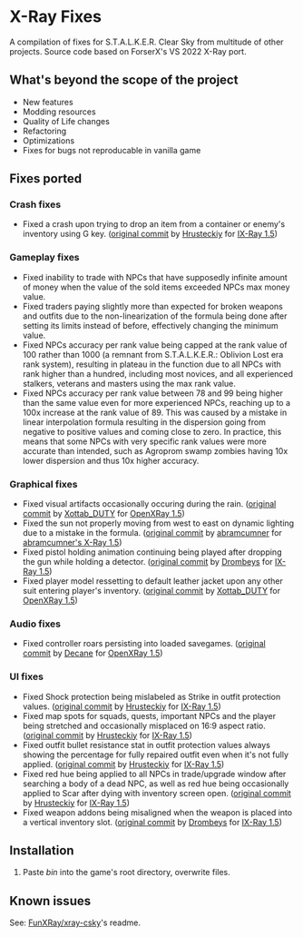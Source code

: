 X-Ray Fixes
==========================
A compilation of fixes for S.T.A.L.K.E.R. Clear Sky from multitude of other projects. Source code based on ForserX's VS 2022 X-Ray port.

## What's beyond the scope of the project
* New features
* Modding resources
* Quality of Life changes
* Refactoring
* Optimizations
* Fixes for bugs not reproducable in vanilla game

## Fixes ported

### Crash fixes
* Fixed a crash upon trying to drop an item from a container or enemy's inventory using G key. ([original commit](https://github.com/ixray-team/ixray-1.5-stcs/commit/157d9a49950a8c1d94ecff537bc3818aa8ad32e1) by [Hrusteckiy](https://github.com/Hrusteckiy) for [IX-Ray 1.5](https://github.com/ixray-team/ixray-1.5-stcs))

### Gameplay fixes
* Fixed inability to trade with NPCs that have supposedly infinite amount of money when the value of the sold items exceeded NPCs max money value. 
* Fixed traders paying slightly more than expected for broken weapons and outfits due to the non-linearization of the formula being done after setting its limits instead of before, effectively changing the minimum value.
* Fixed NPCs accuracy per rank value being capped at the rank value of 100 rather than 1000 (a remnant from S.T.A.L.K.E.R.: Oblivion Lost era rank system), resulting in plateau in the function due to all NPCs with rank higher than a hundred, including most novices, and all experienced stalkers, veterans and masters using the max rank value. 
* Fixed NPCs accuracy per rank value between 78 and 99 being higher than the same value even for more experienced NPCs, reaching up to a 100x increase at the rank value of 89. This was caused by a mistake in linear interpolation formula resulting in the dispersion going from negative to positive values and coming close to zero. In practice, this means that some NPCs with very specific rank values were more accurate than intended, such as Agroprom swamp zombies having 10x lower dispersion and thus 10x higher accuracy.

### Graphical fixes
* Fixed visual artifacts occasionally occuring during the rain. ([original commit](https://github.com/OpenXRay/xray-15/commit/b8fd8b925c8593e75addd158deed327c0aff8d0b) by [Xottab_DUTY](https://github.com/Xottab-DUTY) for [OpenXRay 1.5](https://github.com/OpenXRay/xray-15/))
* Fixed the sun not properly moving from west to east on dynamic lighting due to a mistake in the formula. ([original commit](https://github.com/abramcumner/xray15/commit/42737bfa3e8a3d3df9b927ce34ffa91a27a14faf) by [abramcumner](https://github.com/abramcumner/) for [abramcumner's X-Ray 1.5](https://github.com/abramcumner/xray15/))
* Fixed pistol holding animation continuing being played after dropping the gun while holding a detector. ([original commit](https://github.com/ixray-team/ixray-1.5-stcs/commit/610265d70aae77e83a1f28f40df0d9884630fd38) by [Drombeys](https://github.com/Drombeys/) for [IX-Ray 1.5](https://github.com/ixray-team/ixray-1.5-stcs))
* Fixed player model ressetting to default leather jacket upon any other suit entering player's inventory. ([original commit](https://github.com/OpenXRay/xray-15/commit/4e570d4eaef710625f738d29bbadf78eb930f710) by [Xottab_DUTY](https://github.com/Xottab-DUTY) for [OpenXRay 1.5](https://github.com/OpenXRay/xray-15/))

### Audio fixes
* Fixed controller roars persisting into loaded savegames. ([original commit](https://github.com/OpenXRay/xray-15/commit/3fec6f648c3a4de558a01a89cc4304ce95c4e920) by [Decane](https://github.com/Decane) for [OpenXRay 1.5](https://github.com/OpenXRay/xray-15))

### UI fixes
* Fixed Shock protection being mislabeled as Strike in outfit protection values. ([original commit](https://github.com/ixray-team/ixray-1.5-stcs/commit/4372f70fa5d9e3c18c0ce1d848bf52063fbabdf0) by [Hrusteckiy](https://github.com/Hrusteckiy) for [IX-Ray 1.5](https://github.com/ixray-team/ixray-1.5-stcs))
* Fixed map spots for squads, quests, important NPCs and the player being stretched and occasionally misplaced on 16:9 aspect ratio. ([original commit](https://github.com/ixray-team/ixray-1.5-stcs/commit/7a5de7a6cd3cbfffa10b17dd6d778fd07bfba01c) by [Hrusteckiy](https://github.com/Hrusteckiy) for [IX-Ray 1.5](https://github.com/ixray-team/ixray-1.5-stcs))
* Fixed outfit bullet resistance stat in outfit protection values always showing the percentage for fully repaired outfit even when it's not fully applied. ([original commit](https://github.com/ixray-team/ixray-1.5-stcs/commit/fad3b1c6ffd58135a58e03956abed6444c7a91d4) by [Hrusteckiy](https://github.com/Hrusteckiy) for [IX-Ray 1.5](https://github.com/ixray-team/ixray-1.5-stcs))
* Fixed red hue being applied to all NPCs in trade/upgrade window after searching a body of a dead NPC, as well as red hue being occasionally applied to Scar after dying with inventory screen open. ([original commit](https://github.com/ixray-team/ixray-1.5-stcs/commit/1e2dfdbbb2b8cd6bf1306120e2ece13b08923239) by [Hrusteckiy](https://github.com/Hrusteckiy) for [IX-Ray 1.5](https://github.com/ixray-team/ixray-1.5-stcs))
* Fixed weapon addons being misaligned when the weapon is placed into a vertical inventory slot. ([original commit](https://github.com/ixray-team/ixray-1.5-stcs/commit/57caea76d24888741ed97bc113586fe4e1504755) by [Drombeys](https://github.com/Drombeys) for [IX-Ray 1.5](https://github.com/ixray-team/ixray-1.5-stcs))

## Installation
1. Paste *bin* into the game's root directory, overwrite files.

## Known issues
See: [FunXRay/xray-csky](https://github.com/FunXRay/xray-csky)'s readme.
